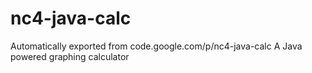 # nc4-java-calc
Automatically exported from code.google.com/p/nc4-java-calc
A Java powered graphing calculator
